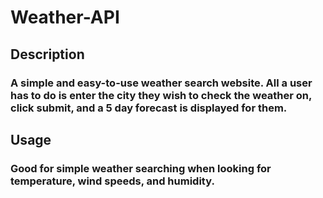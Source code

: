 # Weather-API

## Description

### A simple and easy-to-use weather search website. All a user has to do is enter the city they wish to check the weather on, click submit, and a 5 day forecast is displayed for them.

## Usage 

### Good for simple weather searching when looking for temperature, wind speeds, and humidity.

